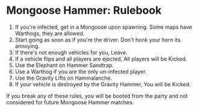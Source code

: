 # Mongoose Hammer: Rulebook
1. If you're infected, get in a Mongoose upon spawning. Some maps have Warthogs, they are allowed. 
2. Start going as soon as if you're the driver. Don't honk your horn its annoying. 
3. If there's not enough vehicles for you, Leave.
4. If a vehicle flips and all players are ejected, All players will be Kicked.
5. Use the Elephant on Hammer Sandtrap.
6. Use a Warthog if you are the only un-infected player.
7. Use the Gravity Lifts on Hammalanche. 
8. If your vehicle is destroyed by the Gravity Hammer, You will be Kicked.

If you break any of these rules, you will be booted from the party and not considered for future Mongoose Hammer matches.
